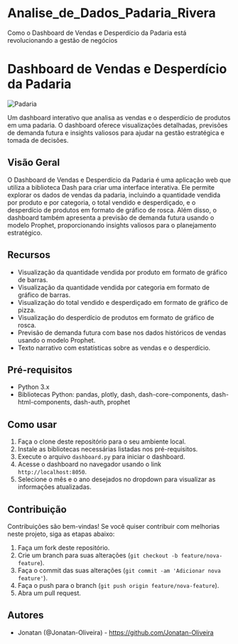 # Analise_de_Dados_Padaria_Rivera
Como o Dashboard de Vendas e Desperdício da Padaria está revolucionando a gestão de negócios


# Dashboard de Vendas e Desperdício da Padaria

![Padaria](https://content.epadoca.com/images/padaria/padaria-rivera/icon_637509014078982364.png)

Um dashboard interativo que analisa as vendas e o desperdício de produtos em uma padaria. O dashboard oferece visualizações detalhadas, previsões de demanda futura e insights valiosos para ajudar na gestão estratégica e tomada de decisões.

## Visão Geral
O Dashboard de Vendas e Desperdício da Padaria é uma aplicação web que utiliza a biblioteca Dash para criar uma interface interativa. Ele permite explorar os dados de vendas da padaria, incluindo a quantidade vendida por produto e por categoria, o total vendido e desperdiçado, e o desperdício de produtos em formato de gráfico de rosca. Além disso, o dashboard também apresenta a previsão de demanda futura usando o modelo Prophet, proporcionando insights valiosos para o planejamento estratégico.

## Recursos
- Visualização da quantidade vendida por produto em formato de gráfico de barras.
- Visualização da quantidade vendida por categoria em formato de gráfico de barras.
- Visualização do total vendido e desperdiçado em formato de gráfico de pizza.
- Visualização do desperdício de produtos em formato de gráfico de rosca.
- Previsão de demanda futura com base nos dados históricos de vendas usando o modelo Prophet.
- Texto narrativo com estatísticas sobre as vendas e o desperdício.

## Pré-requisitos
- Python 3.x
- Bibliotecas Python: pandas, plotly, dash, dash-core-components, dash-html-components, dash-auth, prophet

## Como usar
1. Faça o clone deste repositório para o seu ambiente local.
2. Instale as bibliotecas necessárias listadas nos pré-requisitos.
3. Execute o arquivo `dashboard.py` para iniciar o dashboard.
4. Acesse o dashboard no navegador usando o link `http://localhost:8050`.
5. Selecione o mês e o ano desejados no dropdown para visualizar as informações atualizadas.

## Contribuição
Contribuições são bem-vindas! Se você quiser contribuir com melhorias neste projeto, siga as etapas abaixo:
1. Faça um fork deste repositório.
2. Crie um branch para suas alterações (`git checkout -b feature/nova-feature`).
3. Faça o commit das suas alterações (`git commit -am 'Adicionar nova feature'`).
4. Faça o push para o branch (`git push origin feature/nova-feature`).
5. Abra um pull request.

## Autores
- Jonatan (@Jonatan-Oliveira) - https://github.com/Jonatan-Oliveira


